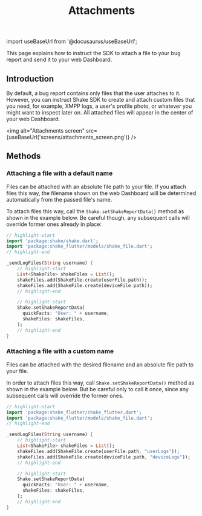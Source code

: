 ﻿---
id: attachments
title: Attachments
---
import useBaseUrl from '@docusaurus/useBaseUrl';

This page explains how to instruct the SDK to attach a file to your bug report and send it to your web Dashboard.

## Introduction
By default, a bug report contains only files that the user attaches to it.
However, you can instruct Shake SDK to create and attach custom files that you need, for example,
XMPP logs, a user's profile photo, or whatever you might want to inspect later on.
 All attached files will appear in the center of your web Dashboard.

<img
  alt="Attachments screen"
  src={useBaseUrl('screens/attachments_screen.png')}
/>


## Methods
### Attaching a file with a default name
Files can be attached with an absolute file path to your file.
If you attach files this way, the filename shown on the web Dashboard
will be determined automatically from the passed file's name.

To attach files this way, call the `Shake.setShakeReportData()` method as shown in the example below.
Be careful though, any subsequent calls will override former ones already in place:

```dart title="lib/main.dart"
// highlight-start
import 'package:shake/shake.dart';
import 'package:shake_flutter/models/shake_file.dart';
// highlight-end

_sendLogFiles(String username) {
    // highlight-start
    List<ShakeFile> shakeFiles = List();
    shakeFiles.add(ShakeFile.create(userFile.path));
    shakeFiles.add(ShakeFile.create(deviceFile.path));
    // highlight-end

    // highlight-start
    Shake.setShakeReportData(
      quickFacts: "User: " + username,
      shakeFiles: shakeFiles,
    );
    // highlight-end
}
```

### Attaching a file with a custom name
Files can be attached with the desired filename and an absolute file path to your file.

In order to attach files this way, call `Shake.setShakeReportData()` method as shown in the example below.
But be careful only to call it once, since any subsequent calls will override the former ones.

```dart title="lib/main.dart"
// highlight-start
import 'package:shake_flutter/shake_flutter.dart';
import 'package:shake_flutter/models/shake_file.dart';
// highlight-end

_sendLogFiles(String username) {
    // highlight-start
    List<ShakeFile> shakeFiles = List();
    shakeFiles.add(ShakeFile.create(userFile.path, "userLogs"));
    shakeFiles.add(ShakeFile.create(deviceFile.path, "deviceLogs"));
    // highlight-end

    // highlight-start
    Shake.setShakeReportData(
      quickFacts: "User: " + username,
      shakeFiles: shakeFiles,
    );
    // highlight-end
}
```
